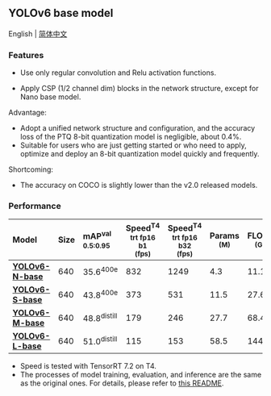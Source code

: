 ## YOLOv6 base model

English | [简体中文](README_cn.md)

### Features

- Use only regular convolution and Relu activation functions.

- Apply CSP (1/2 channel dim) blocks in the network structure, except for Nano base model.

Advantage:
- Adopt a unified network structure and configuration, and the accuracy loss of the PTQ 8-bit quantization model is negligible, about 0.4%.
- Suitable for users who are just getting started or who need to apply, optimize and deploy an 8-bit quantization model quickly and frequently.

Shortcoming:
- The accuracy on COCO is slightly lower than the v2.0 released models.

### Performance

| Model                                                         | Size | mAP<sup>val<br/>0.5:0.95 | Speed<sup>T4<br/>trt fp16 b1 <br/>(fps) | Speed<sup>T4<br/>trt fp16 b32 <br/>(fps) | Params<br/><sup> (M) | FLOPs<br/><sup> (G) |
| :----------------------------------------------------------- | -------- | :----------------------- | -------------------------------------- | --------------------------------------- | -------------------- | ------------------- |
| [**YOLOv6-N-base**](https://github.com/meituan/YOLOv6/releases/download/0.2.1/yolov6n_base.pt) | 640      | 35.6<sup>400e            | 832                                    | 1249                                    | 4.3                  | 11.1                |
| [**YOLOv6-S-base**](https://github.com/meituan/YOLOv6/releases/download/0.2.1/yolov6s_base.pt) | 640      | 43.8<sup>400e            | 373                                    | 531                                     | 11.5                 | 27.6                |
| [**YOLOv6-M-base**](https://github.com/meituan/YOLOv6/releases/download/0.2.1/yolov6m_base.pt) | 640      | 48.8<sup>distill         | 179                                    | 246                                     | 27.7                 | 68.4                |
| [**YOLOv6-L-base**](https://github.com/meituan/YOLOv6/releases/download/0.2.1/yolov6l_base.pt) | 640      | 51.0<sup>distill         | 115                                    | 153                                     | 58.5                 | 144.0               |

- Speed is tested with TensorRT 7.2 on T4.
- The processes of model training, evaluation, and inference are the same as the original ones. For details, please refer to [this README](https://github.com/meituan/YOLOv6#quick-start).